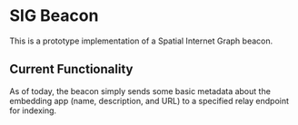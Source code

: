 # SIG Beacon

This is a prototype implementation of a Spatial Internet Graph beacon.

## Current Functionality

As of today, the beacon simply sends some basic metadata about the embedding app (name, description, and URL) to a specified relay endpoint for indexing.
